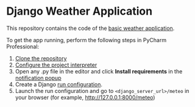 # Django Weather Application
This repository contains the code of the [basic weather application](https://blog.jetbrains.com/pycharm/2023/04/create-a-django-app-in-pycharm/).

To get the app running, perform the following steps in PyCharm Professional:
1. [Clone the repository](https://www.jetbrains.com/help/pycharm/cloning-repository.html)
2. [Configure the project interpreter](https://www.jetbrains.com/help/pycharm/creating-virtual-environment.html)
3. Open any .py file in the editor and click **Install requirements** in the [notification popup](https://www.jetbrains.com/help/pycharm/managing-dependencies.html#apply_dependencies)
4. Create a Django [run configuration](https://www.jetbrains.com/help/pycharm/run-debug-configuration.html#createExplicitly).
5. Launch the run configuration and go to ``<django_server_url>/meteo`` in your browser (for example, http://127.0.0.1:8000/meteo)
